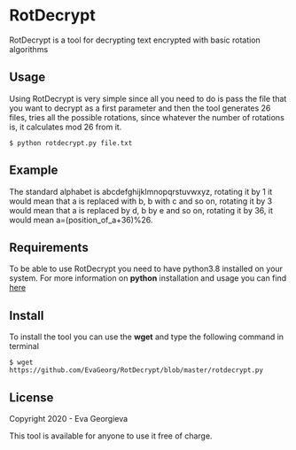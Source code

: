 # RotDecrypt
RotDecrypt is a tool for decrypting text encrypted with basic rotation algorithms

<h2>Usage</h2> 

Using RotDecrypt is very simple since all you need to do is pass the file that you want to decrypt as a first parameter
and then the tool generates 26 files, tries all the possible rotations, since whatever the number of rotations is, it
calculates mod 26 from it.

```
$ python rotdecrypt.py file.txt
```


<h2>Example</h2>

The standard alphabet is abcdefghijklmnopqrstuvwxyz, rotating it by 1 it would mean that a is replaced with b, b with c and so on, rotating it by 3 would mean that a is replaced by d, b by e and so on, rotating it by 36, it would mean a=(position_of_a+36)%26.


<h2>Requirements</h2> 

To be able to use RotDecrypt you need to have python3.8 installed on your system. For more information on **python** installation
and usage you can find [here](https://www.python.org/)


<h2>Install</h2> 

To install the tool you can use the **wget** and type the following command in terminal
```
$ wget https://github.com/EvaGeorg/RotDecrypt/blob/master/rotdecrypt.py
```

<h2>License</h2> 

Copyright 2020 - Eva Georgieva

This tool is available for anyone to use it free of charge.




